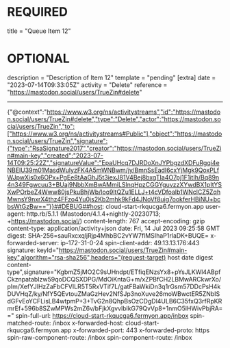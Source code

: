 
# REQUIRED
title = "Queue Item 12"
# OPTIONAL
description = "Description of Item 12"
template = "pending"
[extra]
date = "2023-07-14T09:33:05Z"
activity = "Delete"
reference = "https://mastodon.social/users/TrueZin#delete"

---
{"@context":"https://www.w3.org/ns/activitystreams","id":"https://mastodon.social/users/TrueZin#delete","type":"Delete","actor":"https://mastodon.social/users/TrueZin","to":["https://www.w3.org/ns/activitystreams#Public"],"object":"https://mastodon.social/users/TrueZin","signature":{"type":"RsaSignature2017","creator":"https://mastodon.social/users/TrueZin#main-key","created":"2023-07-14T09:25:22Z","signatureValue":"EpaUHcq7DJRDoXnJYPbgzdXDFuRgqi4eNBElU39m01MasdWulyzFK4A5mWNBwm/jy/BmnSsEadI6cxYjMgk9QoxPLfWJpwXis0x6OPx+PgEe8tAaGhJ5t3iexJ81V4Bej8bxgTIa4O7pj1F1itIh/Bq89n4n349Fgwcuu3+BUaj9NbbXmBwAMmiLSlnqHpzCGGYguvzzXYwdBX1pItYSXwPOrbeZ4Www80jsPkuBhjWb/loo9ltQZu1ELLJ+t4cVDfoalb1WNclCZ5ZqhMwnsY9nxrX4thz4FFzo4Yu0js2Kb2mhk9kFd4JNoVf8uig7ookferHBiNU+bcbsWtGzBw=="}}##DEBUG##host: cloud-start-rkqucga6.fermyon.app
user-agent: http.rb/5.1.1 (Mastodon/4.1.4+nightly-20230713; +https://mastodon.social/)
content-length: 767
accept-encoding: gzip
content-type: application/activity+json
date: Fri, 14 Jul 2023 09:25:58 GMT
digest: SHA-256=sauRxcxqljRjp4MhbBC2vYW7flMSIhaP1rlaDK+BUQE=
x-forwarded-server: ip-172-31-0-24
spin-client-addr: 49.13.13.176:443
signature: keyId="https://mastodon.social/users/TrueZin#main-key",algorithm="rsa-sha256",headers="(request-target) host date digest content-type",signature="KgbmZ5jMO2C9sUHndpt/ETfiqENzsYx8+pYsJLKWl4ABpfCkznpatabIzw59qoDCQSXDPG/MdOiKntaG+m/xZPBfCH2LBMwARCkwrXo/pIm/XefYJlHzZaFbCFVILR5T5RxVTif7L/gatFBaWkiDn3q1rGsm57DDcPsH4kDUVHqZ/ky/NfY5QEvtouZMaGzHev2NfSJp3noXuve26moWBwctER5ZNbISdGFvEoYCFLisLB4wtpmP+3+TvG2n8QhpBsOzCDgDl4ULB6C35fxQ3rfRpKRmrEf+596b8SZwMPWs2mZ6v/bFjkXgvvlblkG79QvVp8+1nmO5lHWivPbjRA=="
spin-full-url: https://cloud-start-rkqucga6.fermyon.app/inbox
spin-matched-route: /inbox
x-forwarded-host: cloud-start-rkqucga6.fermyon.app
x-forwarded-port: 443
x-forwarded-proto: https
spin-raw-component-route: /inbox
spin-component-route: /inbox

